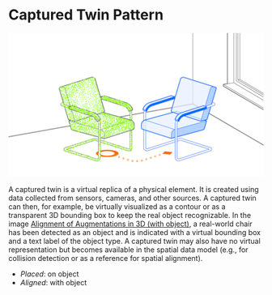 # Captured Twin Pattern

<img src="images/CapturedTwin.png">

A captured twin is a virtual replica of a physical element. It is created using data collected from sensors, cameras, and other sources. A captured twin can then, for example, be virtually visualized as a contour or as a transparent 3D bounding box to keep the real object recognizable. In the image [Alignment of Augmentations in 3D (with object)](ahead-staging.md#alignment-of-augmentations-in-3d), a real-world chair has been detected as an object and is indicated with a virtual bounding box and a text label of the object type. A captured twin may also have no virtual representation but becomes available in the spatial data model (e.g., for collision detection or as a reference for spatial alignment).

* _Placed_: on object
* _Aligned_: with object